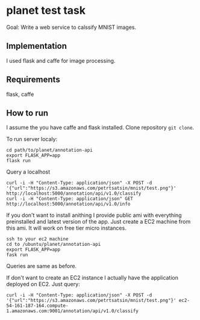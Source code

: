 # planet test task

Goal: Write a web service to calssify MNIST images.

## Implementation
I used flask and caffe for image processing.

## Requirements

flask, caffe

## How to run
I assume the you have caffe and flask installed.
Clone repository ```git clone```. 

To run server localy:
```{r, engine='bash', count_lines}
cd path/to/planet/annotation-api 
export FLASK_APP=app
flask run
```
Query a localhost
```{r, engine='bash', count_lines}
curl -i -H "Content-Type: application/json" -X POST -d '{"url":"https://s3.amazonaws.com/petrtsatsin/mnist/test.png"}' http://localhost:5000/annotation/api/v1.0/classify
curl -i -H "Content-Type: application/json" GET http://localhost:5000/annotation/api/v1.0/info
```

If you don't want to install anithing I provide public ami with everything preinstalled and latest version of the app.
Just create a EC2 machine from this ami. It will work on free tier micro instances.
```{r, engine='bash', count_lines}
ssh to your ec2 machine
cd to /ubuntu/planet/annotation-api
export FLASK_APP=app
fask run
```
Queries are same as before.

If don't want to create an EC2 instance I actually have the application deployed on EC2. 
Just query:
```{r, engine='bash', count_lines}
curl -i -H "Content-Type: application/json" -X POST -d '{"url":"https://s3.amazonaws.com/petrtsatsin/mnist/test.png"}' ec2-54-161-187-164.compute-1.amazonaws.com:9001/annotation/api/v1.0/classify
```
